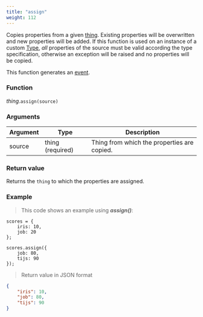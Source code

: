 ```yaml
---
title: "assign"
weight: 112
---
```


Copies properties from a given [thing](..). Existing properties will be overwritten and new properties will be added. If this function is used on an instance of a custom [Type](../../type), *all* properties of the source must be valid according the type specification, otherwise an exception will be raised and no properties will be copied.

This function generates an [event](../../../overview/events).

### Function

*thing*.`assign(source)`

### Arguments

Argument | Type | Description
-------- | ---- | -----------
source | thing (required) | Thing from which the properties are copied.

### Return value

Returns the `thing` to which the properties are assigned.

### Example

> This code shows an example using ***assign()***:

```thingsdb,json_response
scores = {
    iris: 10,
    job: 20
};

scores.assign({
    job: 80,
    tijs: 90
});
```

> Return value in JSON format

```json
{
    "iris": 10,
    "job": 80,
    "tijs": 90
}
```
